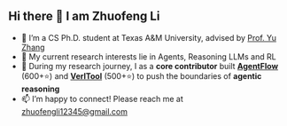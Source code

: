 ## Hi there 👋 I am Zhuofeng Li

<!--
**Zhuofeng-Li/Zhuofeng-Li** is a ✨ _special_ ✨ repository because its `README.md` (this file) appears on your GitHub profile.

Here are some ideas to get you started:

- 🔭 I’m currently working on ...
- 🌱 I’m currently learning ...
- 👯 I’m looking to collaborate on ...
- 🤔 I’m looking for help with ...
- 💬 Ask me about ...
- 📫 How to reach me: ...
- 😄 Pronouns: ...
- ⚡ Fun fact: ...
-->

- 🔭 I’m a CS Ph.D. student at Texas A&M University, advised by [Prof. Yu Zhang](https://yuzhimanhua.github.io/)
- 🌱 My current research interests lie in Agents, Reasoning LLMs and RL
- 🚀 During my research journey, I as a **core contributor** built [**AgentFlow**](https://github.com/lupantech/AgentFlow) (600+⭐) and [**VerlTool**](https://github.com/TIGER-AI-Lab/verl-tool) (500+⭐) to push the boundaries of **agentic reasoning**
- 📫 I’m happy to connect! Please reach me at zhuofengli12345@gmail.com




